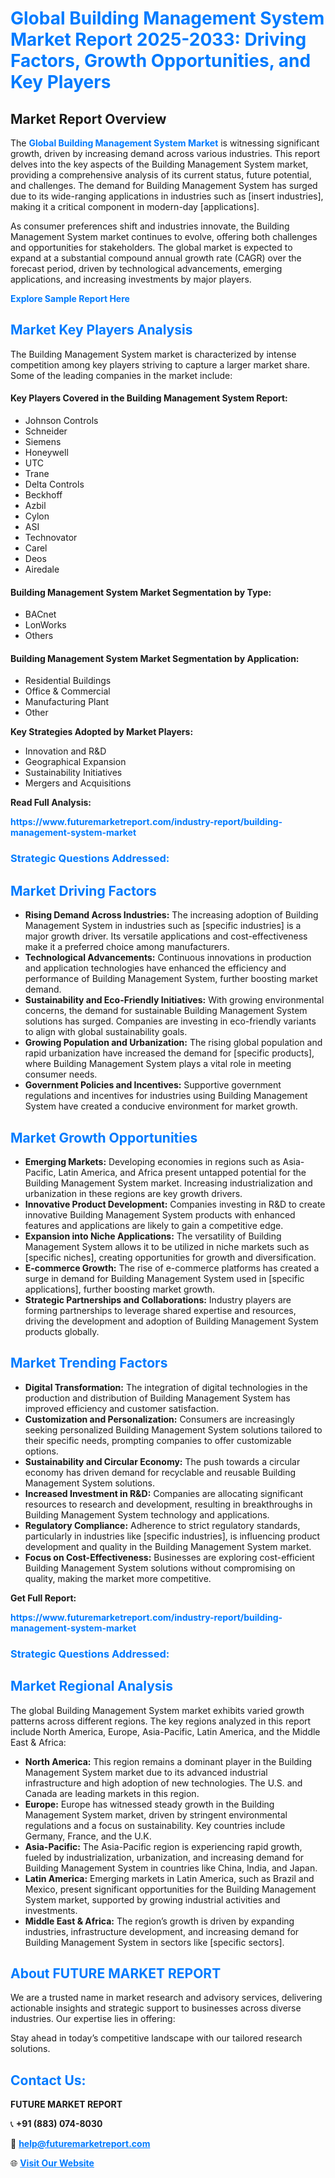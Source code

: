 <h1 style="color: #007BFF;">Global Building Management System Market Report 2025-2033: Driving Factors, Growth Opportunities, and Key Players</h1>

<section id="overview">
<h2>Market Report Overview</h2>
<p>The <a href="https://www.futuremarketreport.com/industry-report/building-management-system-market" style="color: #007BFF; text-decoration: none;"><strong>Global Building Management System Market</strong></a> is witnessing significant growth, driven by increasing demand across various industries. This report delves into the key aspects of the Building Management System market, providing a comprehensive analysis of its current status, future potential, and challenges. The demand for Building Management System has surged due to its wide-ranging applications in industries such as [insert industries], making it a critical component in modern-day [applications].</p>
<p>As consumer preferences shift and industries innovate, the Building Management System market continues to evolve, offering both challenges and opportunities for stakeholders. The global market is expected to expand at a substantial compound annual growth rate (CAGR) over the forecast period, driven by technological advancements, emerging applications, and increasing investments by major players.</p>
</section>

<section id="overview">
<p><a href="https://www.futuremarketreport.com/request-sample/reportId=26218" style="color: #007BFF; text-decoration: none;"><strong>Explore Sample Report Here</strong></a></p>
</section>

<section id="key-players">
<h2 style="color: #007BFF;">Market Key Players Analysis</h2>
<p>The Building Management System market is characterized by intense competition among key players striving to capture a larger market share. Some of the leading companies in the market include:</p>
<h4>Key Players Covered in the Building Management System Report:</h4>
<ul><li>Johnson Controls</li><li>Schneider</li><li>Siemens</li><li>Honeywell</li><li>UTC</li><li>Trane</li><li>Delta Controls</li><li>Beckhoff</li><li>Azbil</li><li>Cylon</li><li>ASI</li><li>Technovator</li><li>Carel</li><li>Deos</li><li>Airedale</li></ul>
<h4>Building Management System Market Segmentation by Type:</h4>
<ul><li>BACnet</li><li>LonWorks</li><li>Others</li></ul>

<h4>Building Management System Market Segmentation by Application:</h4>
<ul><li>Residential Buildings</li><li>Office &amp; Commercial</li><li>Manufacturing Plant</li><li>Other</li></ul>
<p><strong>Key Strategies Adopted by Market Players:</strong></p>
<ul>
<li>Innovation and R&D</li>
<li>Geographical Expansion</li>
<li>Sustainability Initiatives</li>
<li>Mergers and Acquisitions</li>
</ul>
</section>

<section>
<p><strong>Read Full Analysis: </strong></p><a href="https://www.futuremarketreport.com/industry-report/building-management-system-market" style="color: #007BFF; text-decoration: none;"><strong>https://www.futuremarketreport.com/industry-report/building-management-system-market</strong></a>
<h3 style="color: #007BFF;">Strategic Questions Addressed:</h3>
</section>

<section id="driving-factors">
<h2 style="color: #007BFF;">Market Driving Factors</h2>
<ul>
<li><strong>Rising Demand Across Industries:</strong> The increasing adoption of Building Management System in industries such as [specific industries] is a major growth driver. Its versatile applications and cost-effectiveness make it a preferred choice among manufacturers.</li>
<li><strong>Technological Advancements:</strong> Continuous innovations in production and application technologies have enhanced the efficiency and performance of Building Management System, further boosting market demand.</li>
<li><strong>Sustainability and Eco-Friendly Initiatives:</strong> With growing environmental concerns, the demand for sustainable Building Management System solutions has surged. Companies are investing in eco-friendly variants to align with global sustainability goals.</li>
<li><strong>Growing Population and Urbanization:</strong> The rising global population and rapid urbanization have increased the demand for [specific products], where Building Management System plays a vital role in meeting consumer needs.</li>
<li><strong>Government Policies and Incentives:</strong> Supportive government regulations and incentives for industries using Building Management System have created a conducive environment for market growth.</li>
</ul>
</section>

<section id="growth-opportunities">
<h2 style="color: #007BFF;">Market Growth Opportunities</h2>
<ul>
<li><strong>Emerging Markets:</strong> Developing economies in regions such as Asia-Pacific, Latin America, and Africa present untapped potential for the Building Management System market. Increasing industrialization and urbanization in these regions are key growth drivers.</li>
<li><strong>Innovative Product Development:</strong> Companies investing in R&D to create innovative Building Management System products with enhanced features and applications are likely to gain a competitive edge.</li>
<li><strong>Expansion into Niche Applications:</strong> The versatility of Building Management System allows it to be utilized in niche markets such as [specific niches], creating opportunities for growth and diversification.</li>
<li><strong>E-commerce Growth:</strong> The rise of e-commerce platforms has created a surge in demand for Building Management System used in [specific applications], further boosting market growth.</li>
<li><strong>Strategic Partnerships and Collaborations:</strong> Industry players are forming partnerships to leverage shared expertise and resources, driving the development and adoption of Building Management System products globally.</li>
</ul>
</section>

<section id="trending-factors">
<h2 style="color: #007BFF;">Market Trending Factors</h2>
<ul>
<li><strong>Digital Transformation:</strong> The integration of digital technologies in the production and distribution of Building Management System has improved efficiency and customer satisfaction.</li>
<li><strong>Customization and Personalization:</strong> Consumers are increasingly seeking personalized Building Management System solutions tailored to their specific needs, prompting companies to offer customizable options.</li>
<li><strong>Sustainability and Circular Economy:</strong> The push towards a circular economy has driven demand for recyclable and reusable Building Management System solutions.</li>
<li><strong>Increased Investment in R&D:</strong> Companies are allocating significant resources to research and development, resulting in breakthroughs in Building Management System technology and applications.</li>
<li><strong>Regulatory Compliance:</strong> Adherence to strict regulatory standards, particularly in industries like [specific industries], is influencing product development and quality in the Building Management System market.</li>
<li><strong>Focus on Cost-Effectiveness:</strong> Businesses are exploring cost-efficient Building Management System solutions without compromising on quality, making the market more competitive.</li>
</ul>
</section>

<section>
<p><strong>Get Full Report: </strong></p><a href="https://www.futuremarketreport.com/industry-report/building-management-system-market" style="color: #007BFF; text-decoration: none;"><strong>https://www.futuremarketreport.com/industry-report/building-management-system-market</strong></a>
<h3 style="color: #007BFF;">Strategic Questions Addressed:</h3>
</section>


<section id="regional-analysis">
<h2 style="color: #007BFF;">Market Regional Analysis</h2>
<p>The global Building Management System market exhibits varied growth patterns across different regions. The key regions analyzed in this report include North America, Europe, Asia-Pacific, Latin America, and the Middle East & Africa:</p>
<ul>
<li><strong>North America:</strong> This region remains a dominant player in the Building Management System market due to its advanced industrial infrastructure and high adoption of new technologies. The U.S. and Canada are leading markets in this region.</li>
<li><strong>Europe:</strong> Europe has witnessed steady growth in the Building Management System market, driven by stringent environmental regulations and a focus on sustainability. Key countries include Germany, France, and the U.K.</li>
<li><strong>Asia-Pacific:</strong> The Asia-Pacific region is experiencing rapid growth, fueled by industrialization, urbanization, and increasing demand for Building Management System in countries like China, India, and Japan.</li>
<li><strong>Latin America:</strong> Emerging markets in Latin America, such as Brazil and Mexico, present significant opportunities for the Building Management System market, supported by growing industrial activities and investments.</li>
<li><strong>Middle East & Africa:</strong> The region’s growth is driven by expanding industries, infrastructure development, and increasing demand for Building Management System in sectors like [specific sectors].</li>
</ul>
</section>

<footer>
<h2 style="color: #007BFF;">About FUTURE MARKET REPORT</h2>
<p>We are a trusted name in market research and advisory services, delivering actionable insights and strategic support to businesses across diverse industries. Our expertise lies in offering:</p>

<p>Stay ahead in today’s competitive landscape with our tailored research solutions.</p>

<h2 style="color: #007BFF;">Contact Us:</h2>
<p><strong>FUTURE MARKET REPORT</strong></p>
<p>📞 <strong>+91 (883) 074-8030</strong></p>
<p>📧 <strong><a href="mailto:help@futuremarketreport.com" style="color: #007BFF;">help@futuremarketreport.com</a></strong></p>
<p>🌐 <strong><a href="https://www.futuremarketreport.com/" style="color: #007BFF;">Visit Our Website</a></strong></p>
</footer>